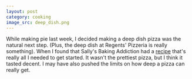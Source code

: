 ```yaml
---
layout: post
category: cooking
image_src: deep_dish.png
---
```


While making pie last week, I decided making a deep dish pizza was the natural next step. 
(Plus, the deep dish at Regents' Pizzeria is really something). 
When I found that Sally's Baking Addiction had a [recipe](https://sallysbakingaddiction.com/how-to-make-chicago-style-deep-dish-pizza/") that's really all I needed to get started.
It wasn't the prettiest pizza, but I think it tasted decent.
I may have also pushed the limits on how deep a pizza can really get.
